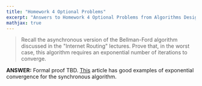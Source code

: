```yaml
---
title: "Homework 4 Optional Problems"
excerpt: "Answers to Homework 4 Optional Problems from Algorithms Design and Analysis II Course."
mathjax: true
---
```

> Recall the asynchronous version of the Bellman-Ford algorithm discussed in the "Internet Routing" lectures. Prove that, in the worst case, this algorithm requires an exponential number of iterations to converge.

**ANSWER:** Formal proof TBD. [This](http://www.keyboardbanger.com/distance-vector-protocols-the-bellman-ford-algorithm/) article has good examples of exponential convergence for the synchronous algorithm.